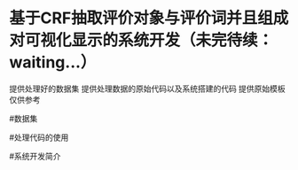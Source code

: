 # 基于CRF抽取评价对象与评价词并且组成对可视化显示的系统开发（未完待续：waiting...）
提供处理好的数据集
提供处理数据的原始代码以及系统搭建的代码
提供原始模板仅供参考

#数据集

#处理代码的使用

#系统开发简介
